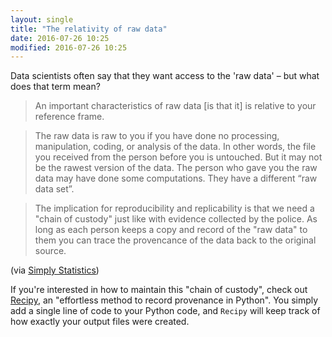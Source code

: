 ```yaml
---
layout: single
title: "The relativity of raw data"
date: 2016-07-26 10:25
modified: 2016-07-26 10:25
---
```


Data scientists often say that they want access to the 'raw data'
– but what does that term mean? 

> An important characteristics of raw data [is that it] 
> is relative to your reference frame.

> The raw data is raw to you if you have done no processing,
> manipulation, coding, or analysis of the data. In other words, the
> file you received from the person before you is untouched. But it
> may not be the rawest version of the data. The person who gave you
> the raw data may have done some computations. They have a different
> “raw data set”.

> The implication for reproducibility and replicability is that we need
> a "chain of custody" just like with evidence collected by the
> police. As long as each person keeps a copy and record of the "raw
> data" to them you can trace the provencance of the data back to the
> original source.

(via [Simply Statistics](http://simplystatistics.org/2016/07/20/relativity-raw-data/))

If you're interested in how to maintain this "chain of custody", check out [Recipy](https://github.com/recipy/recipy), an "effortless method to record provenance in Python". You simply add a single line of code to your Python code, and `Recipy` will keep track of how exactly your output files were created. 
